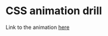 # CSS animation drill

Link to the animation [here](https://baptistefkt.github.io/css-animation-drill/)

